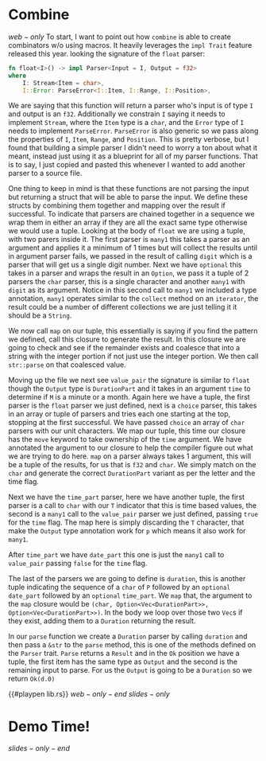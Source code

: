 # Combine
$web-only$
To start, I want to point out how `combine` is able to create combinators w/o using macros. It heavily leverages the `impl Trait` feature released this year. looking the signature of the `float` parser:

```rust
fn float<I>() -> impl Parser<Input = I, Output = f32>
where
    I: Stream<Item = char>,
    I::Error: ParseError<I::Item, I::Range, I::Position>,
```
We are saying that this function will return a parser who's input is of type `I` and output is an `f32`. Additionally we constrain `I` saying it needs to implement `Stream`, where the `Item` type is a `char`, and the `Error` type of `I` needs to implement `ParseError`. `ParseError` is also generic so we pass along the properties of `I`, `Item`, `Range`, and `Position`. This is pretty verbose, but I found that building a simple parser I didn't need to worry a ton about what it meant, instead just using it as a blueprint for all of my parser functions. That is to say, I just copied and pasted this whenever I wanted to add another parser to a source file.

One thing to keep in mind is that these functions are not parsing the input but returning a struct that will be able to parse the input. We define these structs by combining them together and mapping over the result if successful. To indicate that parsers are chained together in a sequence we wrap them in either an array if they are all the exact same type otherwise we would use a tuple. Looking at the body of `float` we are using a tuple, with two parers inside it. The first parser is `many1` this takes a parser as an argument and applies it a minimum of 1 times but will collect the results until in argument parser fails, we passed in the result of calling `digit` which is a parser that will get us a single digit number. Next we have `optional` this takes in a parser and wraps the result in an `Option`, we pass it a tuple of 2 parsers the `char` parser, this is a single character and another `many1` with `digit` as its argument. Notice in this second call to `many1` we included a type annotation, `many1` operates similar to the `collect` method on an `iterator`, the result could be a number of different collections we are just telling it it should be a `String`.

We now call `map` on our tuple, this essentially is saying if you find the pattern we defined, call this closure to generate the result. In this closure we are going to check and see if the remainder exists and coalesce that into a string with the integer portion if not just use the integer portion. We then call `str::parse` on that coalesced value.

Moving up the file we next see `value_pair` the signature is similar to `float` though the `Output` type is `DurationPart` and it takes in an argument `time` to determine if `M` is a minute or a month. Again here we have a tuple, the first parser is the `float` parser we just defined, next is a `choice` parser, this takes in an array or tuple of parsers and tries each one starting at the top, stopping at the first successful. We have passed `choice` an array of `char` parsers with our unit characters. We map our tuple, this time our closure has the `move` keyword to take ownership of the `time` argument. We have annotated the argument to our closure to help the compiler figure out what we are trying to do here. `map` on a parser always takes 1 argument, this will be a tuple of the results, for us that is `f32` and `char`. We simply match on the `char` and generate the correct `DurationPart` variant as per the letter and the time flag.

Next we have the `time_part` parser, here we have another tuple, the first parser is a call to `char` with our `T` indicator that this is time based values, the second is a `many1` call to the `value_pair` parser we just defined, passing `true` for the `time` flag. The map here is simply discarding the `T` character, that make the `Output` type annotation work for `p` which means it also work for `many1`.

After `time_part` we have `date_part` this one is just the `many1` call to `value_pair` passing `false` for the `time` flag.

The last of the parsers we are going to define is `duration`, this is another tuple indicating the sequence of a `char` of `P` followed by an `optional` `date_part` followed by an `optional` `time_part`. We `map` that, the argument to the `map` closure would be `(char, Option<Vec<DurationPart>>, Option<Vec<DurationPart>>)`. In the body we loop over those two `Vec`s if they exist, adding them to a `Duration` returning the result.

In our `parse` function we create a `Duration` parser by calling `duration` and then pass a `&str` to the `parse` method, this is one of the methods defined on the `Parser` trait. `Parse` returns a `Result` and in the `Ok` position we have a tuple, the first item has the same type as `Output` and the second is the remaining input to parse. For us the `Output` is going to be a `Duration` so we return `Ok(d.0)`

{{#playpen lib.rs}}
$web-only-end$
$slides-only$
# Demo Time!
$slides-only-end$